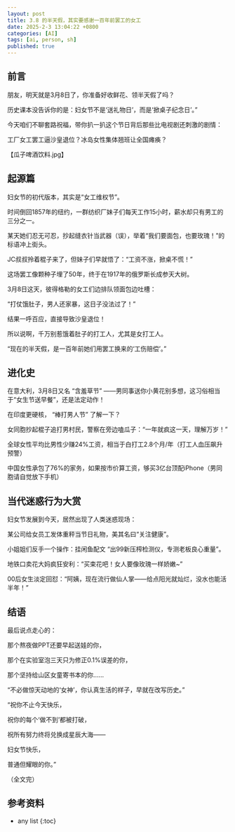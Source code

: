 ```yaml
---
layout: post
title: 3.8 的半天假，其实要感谢一百年前罢工的女工
date: 2025-2-3 13:04:22 +0800
categories: [AI]
tags: [ai, person, sh]
published: true
---
```


## 前言

朋友，明天就是3月8日了，你准备好收鲜花、领半天假了吗？  

历史课本没告诉你的是：妇女节不是‘送礼物日’，而是‘掀桌子纪念日’。”

今天咱们不聊套路祝福，带你扒一扒这个节日背后那些比电视剧还刺激的剧情：

工厂女工罢工逼沙皇退位？冰岛女性集体翘班让全国瘫痪？  

【瓜子啤酒饮料.jpg】

## 起源篇

妇女节的初代版本，其实是“女工维权节”。  

时间倒回1857年的纽约，一群纺织厂妹子们每天工作15小时，薪水却只有男工的三分之一。

某天她们忍无可忍，抄起缝衣针当武器（误），举着“我们要面包，也要玫瑰！”的标语冲上街头。  

JC叔叔拎着棍子来了，但妹子们早就悟了：“工资不涨，掀桌不慌！”  

这场罢工像颗种子埋了50年，终于在1917年的俄罗斯长成参天大树。

3月8日这天，彼得格勒的女工们边排队领面包边吐槽：

“打仗饿肚子，男人还家暴，这日子没法过了！”

结果一呼百应，直接导致沙皇退位！  

所以说啊，千万别惹饿着肚子的打工人，尤其是女打工人。  

“现在的半天假，是一百年前她们用罢工换来的‘工伤赔偿’。”

## 进化史

在意大利，3月8日又名 “含羞草节” ——男同事送你小黄花别多想，这习俗相当于“女生节送早餐”，还是法定动作！  

在印度更硬核， “棒打男人节” 了解一下？

女同胞抄起棍子追打男村民，警察在旁边嗑瓜子：“一年就疯这一天，理解万岁！”  

全球女性平均比男性少赚24%工资，相当于白打工2.8个月/年（打工人血压飙升预警）  

中国女性承包了76%的家务，如果按市价算工资，够买3亿台顶配iPhone（男同胞请自觉放下手机）  

## 当代迷惑行为大赏

妇女节发展到今天，居然出现了人类迷惑现场：  

某公司给女员工发体重秤当节日礼物，美其名曰“关注健康”。

小姐姐们反手一个操作：挂闲鱼配文 “出99新压榨检测仪，专测老板良心重量”。 
  
地铁口卖花大妈疯狂安利：“买束花吧！女人要像玫瑰一样娇嫩~”  

00后女生淡定回怼：“阿姨，现在流行做仙人掌——给点阳光就灿烂，没水也能活半年！”  


## 结语 

最后说点走心的：

那个熬夜做PPT还要早起送娃的你，  

那个在实验室泡三天只为修正0.1%误差的你，  

那个坚持给山区女童寄书本的你……  

“不必做惊天动地的‘女神’，你认真生活的样子，早就在改写历史。”  

“祝你不止今天快乐， 

祝你的每个‘做不到’都被打破， 

祝所有努力终将兑换成星辰大海——  

妇女节快乐，  

普通但耀眼的你。”  

（全文完）  

## 参考资料




* any list
{:toc}